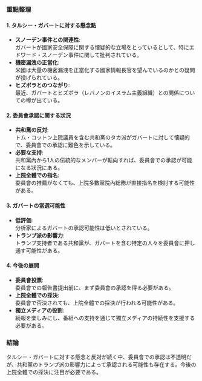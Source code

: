 ### 重點整理

#### 1. **タルシー・ガバートに対する懸念點**
- **スノーデン事件との関連性**:  
  ガバートが國家安全保障に関する懐疑的な立場をとっているとして、特にエドワード・スノーデン事件に関して批判されている。
- **機密漏洩の正當化**:  
  米國は大量の機密漏洩を正當化する國家情報長官を望んでいるのかとの疑問が投げられている。
- **ヒズボラとのつながり**:  
  最近、ガバートとヒズボラ（レバノンのイスラム主義組織）との関係についての噂が出ている。

#### 2. **委員會承認に関する狀況**
- **共和黨の反対**:  
  トム・コットン上院議員を含む共和黨のタカ派がガバートに対して懐疑的で、委員會での承認に難色を示している。
- **必要な支持**:  
  共和黨內から1人の伝統的なメンバーが転向すれば、委員會での承認が可能になる狀況にある。
- **上院全體での指名**:  
  委員會の推薦がなくても、上院多數黨院內総務が直接指名を検討する可能性がある。

#### 3. **ガバートの當選可能性**
- **低評価**:  
  分析家によるガバートの承認可能性は低いとされている。
- **トランプ派の影響力**:  
  トランプ支持者である共和黨が、ガバートを含む特定の人々を委員會に押し通す可能性がある。

#### 4. **今後の展開**
- **委員會投票**:  
  委員會での報告書提出前に、まず委員會の承認を得る必要がある。
- **上院全體での採決**:  
  委員會で否決されても、上院全體での採決が行われる可能性がある。
- **獨立メディアの役割**:  
  続報を楽しみにし、番組への支持を通じて獨立メディアの持続性を支援する必要がある。

### 結論
タルシー・ガバートに対する懸念と反対が続く中、委員會での承認は不透明だが、共和黨のトランプ派の影響力によって承認される可能性も存在する。今後の上院全體での採決に注目が必要である。